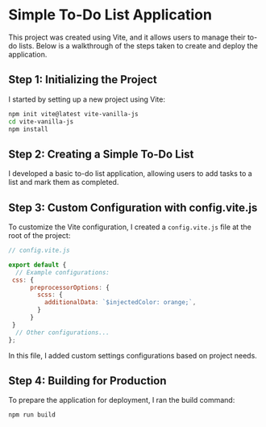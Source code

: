# Simple To-Do List Application
This project was created using Vite, and it allows users to manage their to-do lists. Below is a walkthrough of the steps taken to create and deploy the application.

## Step 1: Initializing the Project
I started by setting up a new project using Vite:

```bash
npm init vite@latest vite-vanilla-js
cd vite-vanilla-js
npm install
```

## Step 2: Creating a Simple To-Do List
I developed a basic to-do list application, allowing users to add tasks to a list and mark them as completed.

## Step 3: Custom Configuration with config.vite.js
To customize the Vite configuration, I created a ```config.vite.js``` file at the root of the project:

```js
// config.vite.js

export default {
  // Example configurations:
 css: {
      preprocessorOptions: {
        scss: {
          additionalData: `$injectedColor: orange;`,
        }
      }
 }
  // Other configurations...
};
```
In this file, I added custom settings configurations based on project needs.

## Step 4: Building for Production
To prepare the application for deployment, I ran the build command:

```bash
npm run build
```
